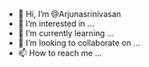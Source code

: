- 👋 Hi, I’m @Arjunasrinivasan
- 👀 I’m interested in ...
- 🌱 I’m currently learning ...
- 💞️ I’m looking to collaborate on ...
- 📫 How to reach me ...

<!---
Arjunasrinivasan/Arjunasrinivasan is a ✨ special ✨ repository because its `README.md` (this file) appears on your GitHub profile.
You can click the Preview link to take a look at your changes.
--->
